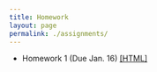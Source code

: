 ```yaml
---
title: Homework
layout: page
permalink: ./assignments/
---
```


* Homework 1 (Due Jan. 16) [[HTML]](./homework1.html)
